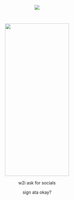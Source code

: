 <p align="center">
<img src="https://komarev.com/ghpvc/?username=borderIine&label=views&color=000000&flat&base=20000" />

<p align="center">
  </p>
‎ ‎ 
<p align="center">
  <img src="https://files.catbox.moe/b11tqu.png" width="210" height="500">
</p>
<p align="center">
  w2i 
  ask for socials
  <p align="center">
    sign ata okay?
</p>
<p align="center">
